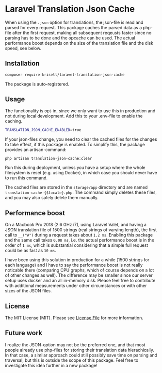 # Laravel Translation Json Cache

When using the `.json` option for translations, the json-file is read and parsed for every request. This package caches the parsed data as a php-file after the first request, making all subsequent reqeusts faster since no parsing has to be done and the opcache can be used. The actual performance boost depends on the size of the translation file and the disk speed, see below.

## Installation
```bash
composer require krisell/laravel-translation-json-cache
```

The package is auto-registered.

## Usage
The functionality is opt-in, since we only want to use this in production and not during local development. Add this to your .env-file to enable the caching.
```bash
TRANSLATION_JSON_CACHE_ENABLED=true
```

If your json-files change, you need to clear the cached files for the changes to take effect, if this package is enabled. To simplify this, the package provides an artisan-command:

```
php artisan translation-json-cache:clear
```

Run this during deployment, unless you have a setup where the whole filesystem is reset (e.g. using Docker), in which case you should never have to run this command.

The cached files are stored in the `storage/app` directory and are named `translation-cache-{$locale}.php`. The command simply deletes these files, and you may also safely delete them manually.

## Performance boost
On a Macbook Pro 2018 (2.6 GHz i7), using Laravel Valet, and having a JSON translation file of 1500 strings (real strings of varying length), the first call to `__("A")` during a request takes about `1.2 ms`. Enabling this package and the same call takes `0.08 ms`, i.e. the actual performance boost is in the order of `1 ms`, which is substantial considering that a simple full request could be as fast as `10 ms`.

I have been using this solution in production for a while (1500 strings for each language) and I have to say the performance boost is not really noticable there (comparing CPU graphs, which of course depends on a lot of other changes as well). The difference may be smaller since our server setup uses docker and an all in-memory disk. Please feel free to contribute with additional measurements under other circumstances or with other sizes of the JSON files.

## License

The MIT License (MIT). Please see [License File](LICENSE.md) for more information.

## Future work
I realize the JSON-option may not be the preferred one, and that most people already use php-files for storing their translation data hierachically. In that case, a similar approach could still possibly save time on parsing and traversal, but this is outside the scope of this package. Feel free to investigate this idéa further in a new package!
